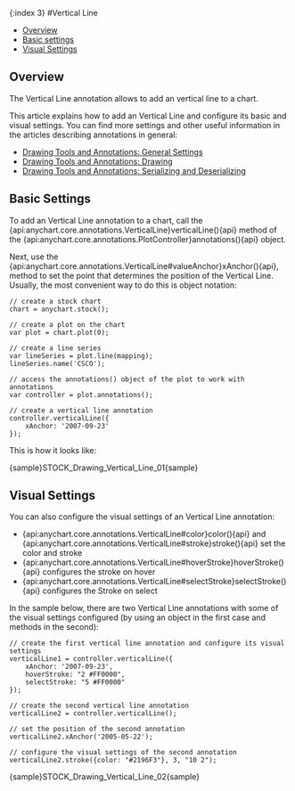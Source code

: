 {:index 3}
#Vertical Line

* [Overview](#overview)
* [Basic settings](#basic_settings)
* [Visual Settings](#visual_settings)

## Overview

The Vertical Line annotation allows to add an vertical line to a chart.

This article explains how to add an Vertical Line and configure its basic and visual settings. You can find more settings and other useful information in the articles describing annotations in general:

* [Drawing Tools and Annotations: General Settings](General_Settings)
* [Drawing Tools and Annotations: Drawing](Drawing)
* [Drawing Tools and Annotations: Serializing and Deserializing](Serializing_Deserializing)

## Basic Settings

To add an Vertical Line annotation to a chart, call the {api:anychart.core.annotations.VerticalLine}verticalLine(){api} method of the {api:anychart.core.annotations.PlotController}annotations(){api} object.

Next, use the {api:anychart.core.annotations.VerticalLine#valueAnchor}xAnchor(){api}, method to set the point that determines the position of the Vertical Line. Usually, the most convenient way to do this is object notation:

```
// create a stock chart
chart = anychart.stock();

// create a plot on the chart
var plot = chart.plot(0);

// create a line series
var lineSeries = plot.line(mapping);
lineSeries.name('CSCO');

// access the annotations() object of the plot to work with annotations
var controller = plot.annotations();

// create a vertical line annotation
controller.verticalLine({
    xAnchor: '2007-09-23'
});
```

This is how it looks like:

{sample}STOCK\_Drawing\_Vertical\_Line\_01{sample}

## Visual Settings

You can also configure the visual settings of an Vertical Line annotation:

* {api:anychart.core.annotations.VerticalLine#color}color(){api} and {api:anychart.core.annotations.VerticalLine#stroke}stroke(){api} set the color and stroke
* {api:anychart.core.annotations.VerticalLine#hoverStroke}hoverStroke(){api} configures the stroke on hover
* {api:anychart.core.annotations.VerticalLine#selectStroke}selectStroke(){api} configures the Stroke on select

In the sample below, there are two Vertical Line annotations with some of the visual settings configured (by using an object in the first case and methods in the second):

```
// create the first vertical line annotation and configure its visual settings
verticalLine1 = controller.verticalLine({
    xAnchor: '2007-09-23',
    hoverStroke: "2 #FF0000",
    selectStroke: "5 #FF0000"
});

// create the second vertical line annotation
verticalLine2 = controller.verticalLine();

// set the position of the second annotation
verticalLine2.xAnchor('2005-05-22');
 
// configure the visual settings of the second annotation
verticalLine2.stroke({color: "#2196F3"}, 3, "10 2");
```

{sample}STOCK\_Drawing\_Vertical\_Line\_02{sample}